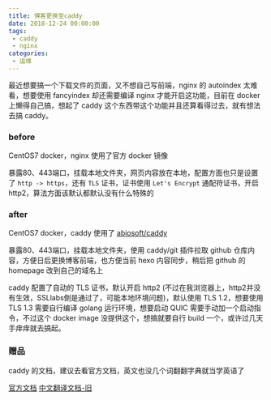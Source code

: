 ```yaml
---
title: 博客更换至caddy
date: 2018-12-24 00:00:00
tags: 
 - caddy
 - nginx
categories:
 - 运维
---
```


最近想要搞一个下载文件的页面，又不想自己写前端，nginx 的 autoindex 太难看，想要使用 fancyindex 却还需要编译 nginx 才能开启这功能，目前在 docker 上懒得自己搞，想起了 caddy 这个东西带这个功能并且还算看得过去，就有想法去搞 caddy。

### before

CentOS7 docker，nginx 使用了官方 docker 镜像

暴露80、443端口，挂载本地文件夹，网页内容放在本地，配置方面也只是设置了 `http -> https`，还有 `TLS` 证书，证书使用 `Let's Encrypt` 通配符证书，开启 http2，算法方面该默认都默认没有什么特殊的

### after

CentOS7 docker，caddy 使用了 [abiosoft/caddy](https://hub.docker.com/r/abiosoft/caddy)

暴露80、443端口，挂载本地文件夹，使用 caddy/git 插件拉取 github 仓库内容，方便日后更换博客前端，也方便当前 hexo 内容同步，稍后把 github 的 homepage 改到自己的域名上

caddy 配置了自动的 TLS 证书，默认开启 http2 (不过在我浏览器上，http2并没有生效，SSLlabs倒是通过了，可能本地环境问题)，默认使用 TLS 1.2，想要使用 TLS 1.3 需要自行编译 golang 运行环境，想要启动 QUIC 需要手动加一个启动指令，不过这个 docker image 没提供这个，想搞就要自行 build 一个，或许过几天手痒痒就去搞起。

### 赠品

caddy 的文档，建议去看官方文档，英文也没几个词翻翻字典就当学英语了

[官方文档](https://caddyserver.com/docs)
[中文翻译文档-旧](https://dengxiaolong.com/caddy/zh/)
